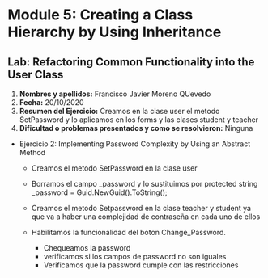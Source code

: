 # Module 5: Creating a Class Hierarchy by Using Inheritance

## Lab: Refactoring Common Functionality into the User Class

1. **Nombres y apellidos:** Francisco Javier Moreno QUevedo
2. **Fecha:** 20/10/2020
3. **Resumen del Ejercicio:**  Creamos en la clase user el metodo SetPassword  y lo aplicamos en los forms y las clases student y teacher
4. **Dificultad o problemas presentados y como se resolvieron:** Ninguna



- Ejercicio 2: Implementing Password Complexity by Using an Abstract Method

  - Creamos el metodo SetPassword en la clase user 
  
  - Borramos el campo _password y lo sustituimos por protected string _password = Guid.NewGuid().ToString();
  
  - Creamos el metodo Setpassword en la clase  teacher y student ya que va a haber una complejidad de contraseña en cada uno de ellos
  
  - Habilitamos la funcionalidad del boton Change_Password.
  
    - Chequeamos la password
    - verificamos si los campos de password no son iguales
    - Verificamos que la password cumple con las restricciones
  
    
  
    

